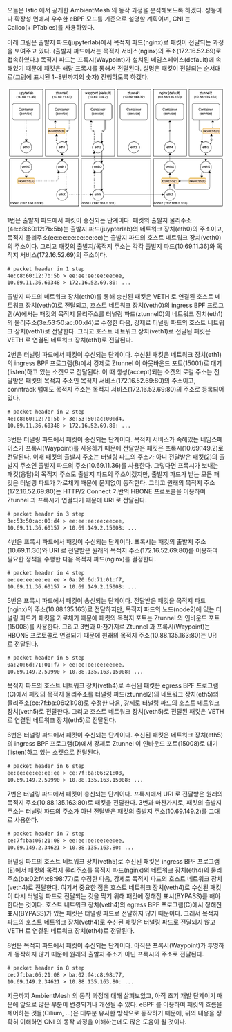 오늘은 Istio 에서 공개한 AmbientMesh 의 동작 과정을 분석해보도록 하겠다. 성능이나 확장성 면에서 우수한 eBPF 모드를 기준으로 설명할 계획이며, CNI 는 Calico(+IPTables)를 사용하였다.

아래 그림은 출발지 파드(jupyterlab)에서 목적지 파드(nginx)로 패킷이 전달되는 과정을 보여주고 있다. (출발지 파드에서는 목적지 서비스(nginx)의 주소(172.16.52.69)로 접속하였다.) 목적지 파드는 프록시(Waypoint)가 설치된 네임스페이스(default)에 속해있기 때문에 패킷은 해당 프록시를 통해서 전달된다. 설명은 패킷이 전달되는 순서대로(그림에 표시된 1~8번까지의 숫자) 진행하도록 하겠다.

![istio.ambientmesh.flow](./istio-ambientmesh-flow.png)

1번은 출발지 파드에서 패킷이 송신되는 단계이다. 패킷의 출발지 물리주소(4e:c8:60:12:7b:5b)는 출발지 파드(juypterlab)의 네트워크 장치(eth0)의 주소이고, 목적지 물리주소(ee:ee:ee:ee:ee:ee)는 출발지 파드의 호스트 네트워크 장치(veth0)의 주소이다. 그리고 패킷의 출발지/목적지 주소는 각각 출발지 파드(10.69.11.36)와 목적지 서비스(172.16.52.69)의 주소이다.

```
# packet header in 1 step
4e:c8:60:12:7b:5b > ee:ee:ee:ee:ee:ee,
10.69.11.36.60348 > 172.16.52.69.80: ...
```

출발지 파드의 네트워크 장치(eth0)를 통해 송신된 패킷은 VETH 로 연결된 호스트 네트워크 장치(veth0)로 전달되고, 호스트 네트워크 장치(veth0)의 ingress BPF 프로그램(A)에서는 패킷의 목적지 물리주소를 터널링 파드(ztunnel0)의 네트워크 장치(eth1)의 물리주소(3e:53:50:ac:00:d4)로 수정한 다음, 강제로 터널링 파드의 호스트 네트워크 장치(veth1)로 전달한다. 그리고 호스트 네트워크 장치(veth1)로 전달된 패킷은 VETH 로 연결된 네트워크 장치(eth1)로 전달된다.

2번은 터널링 파드에서 패킷이 수신되는 단계이다. 수신된 패킷은 네트워크 장치(eth1)의 ingress BPF 프로그램(B)에서 강제로 Ztunnel 이 아웃바운드 포트(15001)로 대기(listen)하고 있는 소켓으로 전달된다. 이 때 생성(accept)되는 소켓의 로컬 주소는 전달받은 패킷의 목적지 주소인 목적지 서비스(172.16.52.69:80)의 주소이고, conntrack 맵에도 목적지 주소는 목적지 서비스(172.16.52.69:80)의 주소로 등록되어 있다.

```
# packet header in 2 step
4e:c8:60:12:7b:5b > 3e:53:50:ac:00:d4,
10.69.11.36.60348 > 172.16.52.69.80: ...
```

3번은 터널링 파드에서 패킷이 송신되는 단계이다. 목적지 서비스가 속해있는 네임스페이스가 프록시(Waypoint)를 사용하기 때문에 전달받은 패킷은 프록시(10.69.149.2)로 전달된다. 이때 패킷의 출발지 주소는 터널링 파드의 주소가 아니 전달받은 패킷(2)의 출발지 주소인 출발지 파드의 주소(10.69.11.36)를 사용한다. 그렇다면 프록시가 보내는 패킷(응답)의 목적지 주소도 출발지 파드의 주소이겠지만, 출발지 파드가 받는 모든 패킷은 터널링 파드가 가로채기 때문에 문제없이 동작한다. 그리고 원래의 목적지 주소(172.16.52.69:80)는 HTTP/2 Connect 기반의 HBONE 프로토콜을 이용하여 Ztunnel 과 프록시가 연결되기 때문에 URI 로 전달된다.

```
# packet header in 3 step
3e:53:50:ac:00:d4 > ee:ee:ee:ee:ee:ee,
10.69.11.36.60157 > 10.69.149.2.15008: ...
```

4번은 프록시 파드에서 패킷이 수신되는 단계이다. 프록시는 패킷의 출발지 주소(10.69.11.36)와 URI 로 전달받은 원래의 목적지 주소(172.16.52.69:80)를 이용하여 필요한 정책을 수행한 다음 목적지 파드(nginx)를 결정한다.

```
# packet header in 4 step
ee:ee:ee:ee:ee:ee > 0a:20:6d:71:01:f7,
10.69.11.36.60157 > 10.69.149.2.15008: ...
```

5번은 프록시 파드에서 패킷이 송신되는 단계이다. 전달받은 패킷을 목적지 파드(nginx)의 주소(10.88.135.163)로 전달하지만, 목적지 파드의 노드(node2)에 있는 터널링 파드가 패킷을 가로채기 때문에 패킷의 목적지 포트는 Ztunnel 의 인바운드 포트(15008)를 사용한다. 그리고 3번과 마찬가지로 Ztunnel 과 프록시(Waypoint)는 HBONE 프로토콜로 연결되기 때문에 원래의 목적지 주소(10.88.135.163:80)는 URI 로 전달된다.

```
# packet header in 5 step
0a:20:6d:71:01:f7 > ee:ee:ee:ee:ee:ee,
10.69.149.2.59990 > 10.88.135.163.15008: ...
```

목적지 파드의 호스트 네트워크 장치(veth4)로 수신된 패킷은 egress BPF 프로그램(C)에서 패킷의 목적지 물리주소를 터널링 파드(ztunnel2)의 네트워크 장치(eth5)의 물리주소(ce:7f:ba:06:21:08)로 수정한 다음, 강제로 터널링 파드의 호스트 네트워크 장치(veth5)로 전달한다. 그리고 호스트 네트워크 장치(veth5)로 전달된 패킷은 VETH 로 연결된 네트워크 장치(eth5)로 전달된다.

6번은 터널링 파드에서 패킷이 수신되는 단계이다. 수신된 패킷은 네트워크 장치(eth5)의 ingress BPF 프로그램(D)에서 강제로 Ztunnel 이 인바운드 포트(15008)로 대기(listen)하고 있는 소켓으로 전달된다.

```
# packet header in 6 step
ee:ee:ee:ee:ee:ee > ce:7f:ba:06:21:08,
10.69.149.2.59990 > 10.88.135.163.15008: ...
```

7번은 터널링 파드에서 패킷이 송신되는 단계이다. 프록시에서 URI 로 전달받은 원래의 목적지 주소(10.88.135.163:80)로 패킷을 전달한다. 3번과 마찬가지로, 패킷의 출발지 주소는 터널링 파드의 주소가 아닌 전달받은 패킷의 출발지 주소(10.69.149.2)를 그대로 사용한다.

```
# packet header in 7 step
ce:7f:ba:06:21:08 > ee:ee:ee:ee:ee:ee,
10.69.149.2.34621 > 10.88.135.163.80: ...
```

터널링 파드의 호스트 네트워크 장치(veth5)로 수신된 패킷은 ingress BPF 프로그램(E)에서 패킷의 목적지 물리주소를 목적지 파드(nginx)의 네트워크 장치(eth4)의 물리주소(ba:02:f4:c8:98:77)로 수정한 다음, 강제로 목적지 파드의 호스트 네트워크 장치(veth4)로 전달한다. 여기서 중요한 점은 호스트 네트워크 장치(veth4)로 수신된 패킷이 다시 터널링 파드로 전달되는 것을 막기 위해 패킷에 정해진 표시(BYPASS)를 해야한다는 것이다. 호스트 네트워크 장치(veth4)의 egress BPF 프로그램(C)에서 정해진 표시(BYPASS)가 있는 패킷은 터널링 파드로 전달하지 않기 때문이다. 그래서 목적지 파드의 호스트 네트워크 장치(veth4)로 수신된 패킷은 터널링 파드로 전달되지 않고 VETH 로 연결된 네트워크 장치(eth4)로 전달된다.

8번은 목적지 파드에서 패킷이 수신되는 단계이다. 아직은 프록시(Waypoint)가 투명하게 동작하지 않기 때문에 원래의 출발지 주소가 아닌 프록시의 주소로 전달된다.

```
# packet header in 8 step
ce:7f:ba:06:21:08 > ba:02:f4:c8:98:77,
10.69.149.2.34621 > 10.88.135.163.80: ...
```

지금까지 AmbientMesh 의 동작 과정에 대해 살펴보았고, 아직 초기 개발 단계이기 때문에 앞으로 많은 부분이 변경되거나 개선될 수 있다. eBPF 를 이용하여 패킷의 흐름을 제어하는 것들(Cilium, ...)은 대부분 유사한 방식으로 동작하기 때문에, 위의 내용을 정확히 이해하면 CNI 의 동작 과정을 이해하는데도 많은 도움이 될 것이다.
